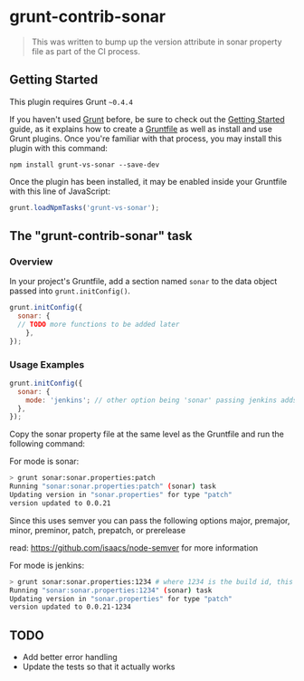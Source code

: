 # grunt-contrib-sonar

> This was written to bump up the version attribute in sonar property file as part of the CI process. 

## Getting Started
This plugin requires Grunt `~0.4.4`

If you haven't used [Grunt](http://gruntjs.com/) before, be sure to check out the [Getting Started](http://gruntjs.com/getting-started) guide, as it explains how to create a [Gruntfile](http://gruntjs.com/sample-gruntfile) as well as install and use Grunt plugins. Once you're familiar with that process, you may install this plugin with this command:

```shell
npm install grunt-vs-sonar --save-dev
```

Once the plugin has been installed, it may be enabled inside your Gruntfile with this line of JavaScript:

```js
grunt.loadNpmTasks('grunt-vs-sonar');
```

## The "grunt-contrib-sonar" task

### Overview
In your project's Gruntfile, add a section named `sonar` to the data object passed into `grunt.initConfig()`.

```js
grunt.initConfig({
  sonar: {
  // TODO more functions to be added later
    },
});
```

### Usage Examples

```js
grunt.initConfig({
  sonar: {
    mode: 'jenkins'; // other option being 'sonar' passing jenkins adds build id to current version number
  },
});
```

Copy the sonar property file at the same level as the Gruntfile and run the following command:


For mode is sonar:

```bash
> grunt sonar:sonar.properties:patch
Running "sonar:sonar.properties:patch" (sonar) task
Updating version in "sonar.properties" for type "patch"
version updated to 0.0.21
```
Since this uses semver you can pass the following options
major, premajor, minor, preminor, patch, prepatch, or prerelease

read: https://github.com/isaacs/node-semver for more information

For mode is jenkins:

```bash
> grunt sonar:sonar.properties:1234 # where 1234 is the build id, this could come form the jenkins build variable
Running "sonar:sonar.properties:1234" (sonar) task
Updating version in "sonar.properties" for type "patch"
version updated to 0.0.21-1234
```

## TODO
- Add better error handling
- Update the tests so that it actually works

